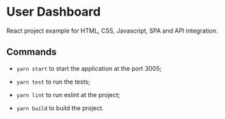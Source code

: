 # User Dashboard
React project example for HTML, CSS, Javascript, SPA and API integration.

## Commands

- `yarn start` to start the application at the port 3005;

- `yarn test` to run the tests;

- `yarn lint` to run eslint at the project;

- `yarn build` to build the project.
